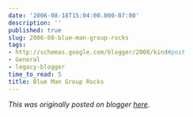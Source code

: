 ```yaml
---
date: '2006-08-18T15:04:00.000-07:00'
description: ''
published: true
slug: 2006-08-blue-man-group-rocks
tags:
- http://schemas.google.com/blogger/2008/kind#post
- General
- legacy-blogger
time_to_read: 5
title: Blue Man Group Rocks
---
```


*This was originally posted on blogger [here](https://techshorts.blogspot.com/2006/08/blue-man-group-rocks.html)*.

<br /><br />